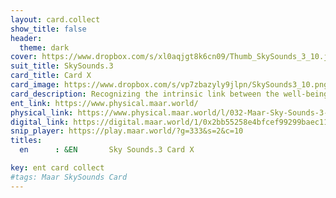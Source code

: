 ```yaml
---
layout: card.collect
show_title: false
header:
  theme: dark
cover: https://www.dropbox.com/s/xl0aqjgt8k6cn09/Thumb_SkySounds_3_10.jpg?raw=1
suit_title: SkySounds.3
card_title: Card X
card_image: https://www.dropbox.com/s/vp7zbazyly9jlpn/SkySounds3_10.png?raw=1
card_description: Recognizing the intrinsic link between the well-being of aquatic species and ecosystems and the economy, the inhabitants of this world have developed a dedicated currency that sustains the delicate balance of life in the planet's waterways. The tax paid on every transaction goes directly to the world's regeneration, nourishing and sustaining the delicate balance of life in the oceans, rivers, and inhabitants. It is a unique system, one that recognizes the inherent value of nature and the importance of preserving it for future generations. It is a currency that speaks to the soul of the planet and the spirit of its people.
ent_link: https://www.physical.maar.world/
physical_link: https://www.physical.maar.world/l/032-Maar-Sky-Sounds-3-Card-X
digital_link: https://digital.maar.world/1/0x2bb55258e4bfcef99299baec1188b80a75fa2d48/32
snip_player: https://play.maar.world/?g=333&s=2&c=10
titles:
  en      : &EN       Sky Sounds.3 Card X

key: ent card collect
#tags: Maar SkySounds Card
---
```

